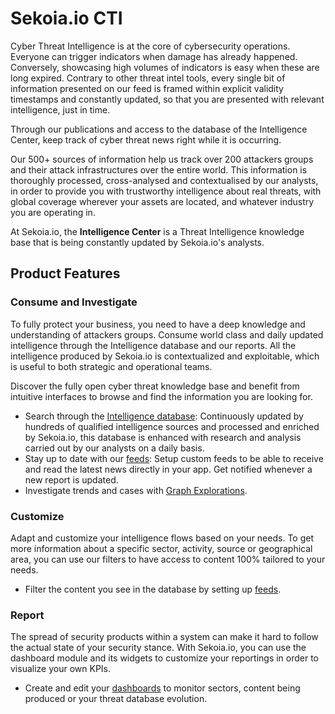 # Sekoia.io CTI

Cyber Threat Intelligence is at the core of cybersecurity operations. Everyone can trigger indicators when damage has already happened.
Conversely, showcasing high volumes of indicators is easy when these are long expired. Contrary to other threat intel tools, every single bit of information presented on our feed is framed within explicit validity timestamps and constantly updated, so that you are presented with relevant intelligence, just in time.

Through our publications and access to the database of the Intelligence Center, keep track of cyber threat news right while it is occurring.

Our 500+ sources of information help us track over 200 attackers groups and their attack infrastructures over the entire world. This information is thoroughly processed, cross-analysed and contextualised by our analysts, in order to provide you with trustworthy intelligence about real threats, with global coverage wherever your assets are located, and whatever industry you are operating in.

At Sekoia.io, the **Intelligence Center** is a Threat Intelligence knowledge base that is being constantly updated by Sekoia.io's analysts.

## Product Features

### Consume and Investigate

To fully protect your business, you need to have a deep knowledge and understanding of attackers groups. Consume world class and daily updated intelligence through the Intelligence database and our reports. All the intelligence produced by Sekoia.io is contextualized and exploitable, which is useful to both strategic and operational teams.

Discover the fully open cyber threat knowledge base and benefit from intuitive interfaces to browse and find the information you are looking for.

- Search through the [Intelligence database](features/consume/intelligence.md): Continuously updated by hundreds of qualified intelligence sources and processed and enriched by Sekoia.io, this database is enhanced with research and analysis carried out by our analysts on a daily basis.
- Stay up to date with our [feeds](features/consume/feeds.md): Setup custom feeds to be able to receive and read the latest news directly in your app. Get notified whenever a new report is updated.
- Investigate trends and cases with [Graph Explorations](features/consume/graph_explorations.md).

### Customize

Adapt and customize your intelligence flows based on your needs. To get more information about a specific sector, activity, source or geographical area, you can use our filters to have access to content 100% tailored to your needs.

- Filter the content you see in the database by setting up [feeds](features/consume/feeds.md).

### Report

The spread of security products within a system can make it hard to follow the actual state of your security stance. With Sekoia.io, you can use the dashboard module and its widgets to customize your reportings in order to visualize your own KPIs.

- Create and edit your [dashboards](features/monitor/dashboard.md) to monitor sectors, content being produced or your threat database evolution.

